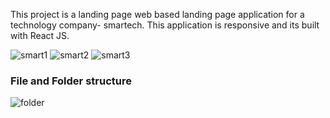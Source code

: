 This project is a landing page web based landing page application for a technology company- smartech.
 This application is responsive and its built with React JS.
 
 ![smart1](https://user-images.githubusercontent.com/26815113/108820003-de122f80-75bb-11eb-9bbe-eb61548eb159.PNG)
![smart2](https://user-images.githubusercontent.com/26815113/108820012-df435c80-75bb-11eb-8990-abdb4692a7a9.PNG)
![smart3](https://user-images.githubusercontent.com/26815113/108820018-dfdbf300-75bb-11eb-8b4c-2402587e9672.PNG)

 
 ### File and Folder structure
 ![folder](https://user-images.githubusercontent.com/26815113/108819915-be7b0700-75bb-11eb-936d-10356a953507.PNG)
